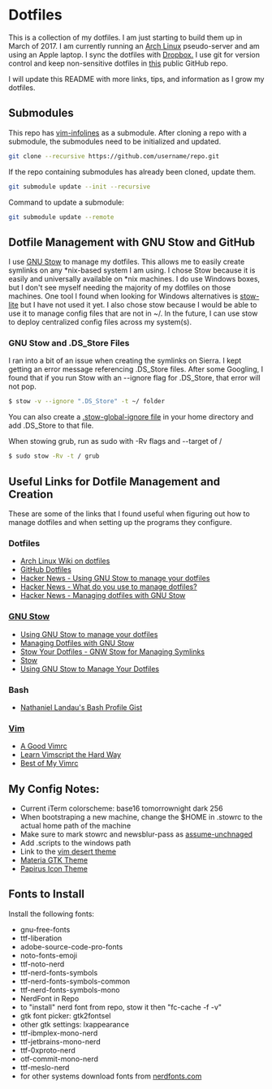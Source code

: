 # Dotfiles

This is a collection of my dotfiles. I am just starting to build them up in March of 2017. I am currently running an [Arch Linux](https://www.archlinux.org/) pseudo-server and am using an Apple laptop. I sync the dotfiles with [Dropbox.](https://www.dropbox.com/) I use git for version control and keep non-sensitive dotfiles in [this](https://github.com/shmcgrath/dotfiles) public GitHub repo.

I will update this README with more links, tips, and information as I grow my dotfiles.

## Submodules

This repo has [vim-infolines](https://github.com/shmcgrath/vim-infolines) as a submodule. After cloning a repo with a submodule, the submodules need to be initialized and updated.

``` bash
git clone --recursive https://github.com/username/repo.git
```

If the repo containing submodules has already been cloned, update them.

``` bash
git submodule update --init --recursive
```

Command to update a submodule:
``` bash
git submodule update --remote
```

## Dotfile Management with GNU Stow and GitHub

I use [GNU Stow](https://www.gnu.org/software/stow/manual/stow.html) to manage my dotfiles. This allows me to easily create symlinks on any \*nix-based system I am using. I chose Stow because it is easily and universally available on \*nix machines. I do use Windows boxes, but I don't see myself needing the majority of my dotfiles on those machines. One tool I found when looking for Windows alternatives is [stow-lite](https://github.com/ericsubach/stow-lite) but I have not used it yet. I also chose stow because I would be able to use it to manage config files that are not in ~/. In the future, I can use stow to deploy centralized config files across my system(s). 
 
### GNU Stow and .DS\_Store Files

I ran into a bit of an issue when creating the symlinks on Sierra. I kept getting an error message referencing .DS\_Store files. After some Googling, I found that if you run Stow with an --ignore flag for .DS\_Store, that error will not pop.

``` bash
$ stow -v --ignore ".DS_Store" -t ~/ folder

```

You can also create a [.stow-global-ignore file](https://www.gnu.org/software/stow/manual/stow.html#Ignore-Lists) in your home directory and add .DS_Store to that file.


When stowing grub, run as sudo with -Rv flags and --target of /

``` bash
$ sudo stow -Rv -t / grub

```

## Useful Links for Dotfile Management and Creation
These are some of the links that I found useful when figuring out how to manage dotfiles and when setting up the programs they configure.

### Dotfiles
- [Arch Linux Wiki on dotfiles](https://wiki.archlinux.org/index.php/Dotfiles)
- [GitHub Dotfiles](https://dotfiles.github.io/)
- [Hacker News - Using GNU Stow to manage your dotfiles](https://news.ycombinator.com/item?id=8487840)
- [Hacker News - What do you use to manage dotfiles?](https://news.ycombinator.com/item?id=11070797)
- [Hacker News - Managing dotfiles with GNU Stow](https://news.ycombinator.com/item?id=11515222)

### [GNU Stow](https://www.gnu.org/software/stow/manual/stow.html)
- [Using GNU Stow to manage your dotfiles](http://brandon.invergo.net/news/2012-05-26-using-gnu-stow-to-manage-your-dotfiles.html)
- [Managing Dotfiles with GNU Stow](https://taihen.org/managing-dotfiles-with-gnu-stow/)
- [Stow Your Dotfiles - GNW Stow for Managing Symlinks](https://spin.atomicobject.com/2014/12/26/manage-dotfiles-gnu-stow/)
- [Stow](http://onethingwell.org/post/39744163899/stow-your-dotfiles)
- [Using GNU Stow to Manage Your Dotfiles](http://www.kianmeng.org/2014/03/using-gnu-stow-to-manage-your-dotfiles.html)

### Bash
- [Nathaniel Landau's Bash Profile Gist](https://gist.github.com/natelandau/10654137/)

### [Vim](http://www.vim.org/)
- [A Good Vimrc](https://dougblack.io/words/a-good-vimrc.html)
- [Learn Vimscript the Hard Way](http://learnvimscriptthehardway.stevelosh.com)
- [Best of My Vimrc](http://sts10.github.io/blog/2016/02/12/best-of-my-vimrc/)

## My Config Notes:
- Current iTerm colorscheme: base16 tomorrownight dark 256
- When bootstraping a new machine, change the $HOME in .stowrc to the actual home path of the machine
- Make sure to mark stowrc and newsblur-pass as [assume-unchnaged](https://www.git-scm.com/docs/git-update-index)
- Add .scripts to the windows path
- Link to the [vim desert theme](https://github.com/vim/colorschemes/blob/64b7b26ac5571f39cc00215a65a01379fb70ebd3/colortemplate/desert.colortemplate)
- [Materia GTK Theme](https://github.com/nana-4/materia-theme)
- [Papirus Icon Theme](https://github.com/PapirusDevelopmentTeam/papirus-icon-theme#extras)

## Fonts to Install
Install the following fonts:
- gnu-free-fonts
- ttf-liberation
- adobe-source-code-pro-fonts
- noto-fonts-emoji
- ttf-noto-nerd
- ttf-nerd-fonts-symbols
- ttf-nerd-fonts-symbols-common
- ttf-nerd-fonts-symbols-mono
- NerdFont in Repo
- to "install" nerd font from repo, stow it then "fc-cache -f -v"
- gtk font picker: gtk2fontsel
- other gtk settings: lxappearance
- ttf-ibmplex-mono-nerd
- ttf-jetbrains-mono-nerd 
- ttf-0xproto-nerd
- otf-commit-mono-nerd 
- ttf-meslo-nerd 
- for other systems download fonts from [nerdfonts.com](https://www.nerdfonts.com/)
